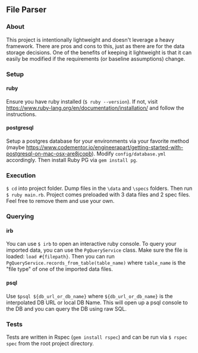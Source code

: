 ## File Parser

### About
This project is intentionally lightweight and doesn't leverage a heavy
framework. There are pros and cons to this, just as there are for the data
storage decisions. One of the benefits of keeping it lightweight is that it
can easily be modified if the requirements (or baseline assumptions) change.

### Setup
#### ruby
Ensure you have ruby installed (`$ ruby --version`).
If not, visit https://www.ruby-lang.org/en/documentation/installation/ and
follow the instructions.

#### postgresql
Setup a postgres database for your environments via your favorite method
(maybe https://www.codementor.io/engineerapart/getting-started-with-postgresql-on-mac-osx-are8jcopb).
Modify `config/database.yml` accordingly.
Then install Ruby PG via `gem install pg`.

### Execution
`$ cd` into project folder. Dump files in the `\data` and `\specs` folders.
Then run `$ ruby main.rb`. Project comes preloaded with 3 data
files and 2 spec files. Feel free to remove them and use your own.

### Querying
#### irb
You can use `$ irb` to open an interactive ruby console. To query your imported
data, you can use the `PgQueryService` class. Make sure the file is loaded:
`load #{filepath}`. Then you can run `PgQueryService.records_from_table(table_name)`
where `table_name` is the "file type" of one of the imported data files.

#### psql
Use `$psql ${db_url_or_db_name}` where `${db_url_or_db_name}` is the
interpolated DB URL or local DB Name. This will open up a psql console to
the DB and you can query the DB using raw SQL.

### Tests
Tests are written in Rspec (`gem install rspec`) and can be run via
`$ rspec spec` from the root project directory.
